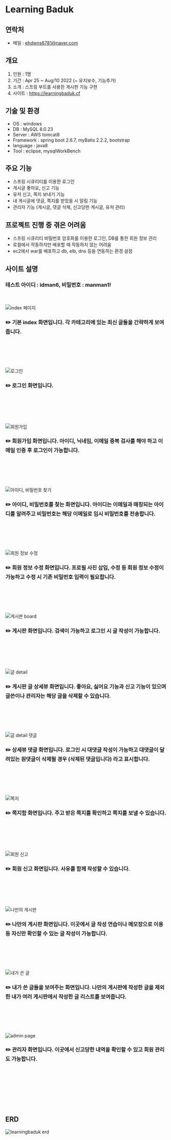 # Learning Baduk

## 연락처
- 메일 : ehdwns6781@naver.com

## 개요
1. 인원 : 1명
2. 기간 : Apr 25 ~ Aug/10 2022 (~ 유지보수, 기능추가)
3. 소개 : 스프링 부트를 사용한 게시판 기능 구현
4. 사이트 : https://learningbaduk.cf

## 기술 및 환경
- OS : windows
- DB : MySQL 8.0.23
- Server : AWS tomcat8
- Framework : spring boot 2.6.7, myBatis 2.2.2, bootstrap
- language : java8
- Tool : eclipse, mysqlWorkBench

## 주요 기능
- 스프링 시큐리티를 이용한 로그인
- 게시글 좋아요, 신고 기능
- 유저 신고, 쪽지 보내기 기능
- 내 게시글에 댓글, 쪽지를 받았을 시 알림 기능
- 관리자 기능 (게시글, 댓글 삭제, 신고당한 게시글, 유저 관리)

## 프로젝트 진행 중 겪은 어려움
- 스프링 시큐리티 비밀번호 암호화를 이용한 로그인, DB를 통한 회원 정보 관리
- 로컬에서 작동하지만 배포할 때 작동하지 않는 어려움
- ec2에서 war를 배포하고 db, elb, dns 등을 연동하는 환경 설정

## 사이트 설명
### 테스트 아이디 : idman6, 비밀번호 : manman1! 
<br/><br/>
![index 페이지](https://user-images.githubusercontent.com/66861741/208291845-859aa0fa-92c2-413f-bdd8-1be53b3ff7b1.PNG)
### ✏️ 기본 index 화면입니다. 각 카테고리에 있는 최신 글들을 간략하게 보여줍니다.
<br/><br/><br/><br/><br/>
![로그인](https://user-images.githubusercontent.com/66861741/208292022-34804f7e-1426-44c8-944d-6e2717081ba4.PNG)
### ✏️ 로그인 화면입니다.
<br/><br/><br/><br/><br/>
![회원가입](https://user-images.githubusercontent.com/66861741/208292044-89bfc7d2-873b-4021-b253-c2e17b3d7408.PNG)
### ✏️ 회원가입 화면입니다. 아이디, 닉네임, 이메일 중복 검사를 해야 하고 이메일 인증 후 로그인이 가능합니다.
<br/><br/><br/><br/><br/>
![아이디, 비밀번호 찾기](https://user-images.githubusercontent.com/66861741/208292198-e006e487-c718-4afc-ba12-c926309f8b78.PNG)
### ✏️ 아이디, 비밀번호를 찾는 화면입니다. 아이디는 이메일과 매칭되는 아이디를 알려주고 비밀번호는 해당 이메일로 임시 비밀번호를 전송합니다.
<br/><br/><br/><br/><br/>
![회원 정보 수정](https://user-images.githubusercontent.com/66861741/208292339-ae4da742-8724-464b-867e-bdc219596ea4.PNG)
### ✏️ 회원 정보 수정 화면입니다. 프로필 사진 삽입, 수정 등 회원 정보 수정이 가능하고 수정 시 기존 비밀번호 입력이 필요합니다.
<br/><br/><br/><br/><br/>
![게시판 board](https://user-images.githubusercontent.com/66861741/208292243-6814744d-5e77-47a2-a2a9-a8e5855746ff.PNG)
### ✏️ 게시판 화면입니다. 검색이 가능하고 로그인 시 글 작성이 가능합니다.
<br/><br/><br/><br/><br/>
![글 detail](https://user-images.githubusercontent.com/66861741/208292268-3d7d6066-0f98-4317-a3ac-c710c5e22487.PNG)
### ✏️ 게시판 글 상세뷰 화면입니다. 좋아요, 싫어요 기능과 신고 기능이 있으며 글쓴이나 관리자는 해당 글을 삭제할 수 있습니다.
<br/><br/><br/><br/><br/>
![글 detail 댓글](https://user-images.githubusercontent.com/66861741/208292312-db65d85a-f3c3-4e3c-a28b-16ee0b86bfb1.PNG)
### ✏️ 상세뷰 댓글 화면입니다. 로그인 시 대댓글 작성이 가능하고 대댓글이 달려있는 원댓글이 삭제될 경우 (삭제된 댓글입니다) 라고 표시합니다.
<br/><br/><br/><br/><br/>
![쪽지](https://user-images.githubusercontent.com/66861741/208292375-7e15703d-2129-4a7f-895d-240adf04c82e.PNG)   
### ✏️ 쪽지함 화면입니다. 주고 받은 쪽지를 확인하고 쪽지를 보낼 수 있습니다.
<br/><br/><br/><br/><br/>
![회원 신고](https://user-images.githubusercontent.com/66861741/208292387-ad856f2c-2114-48f5-a4c3-4a9a14d54cd0.PNG)   
### ✏️ 회원 신고 화면입니다. 사유를 함께 작성할 수 있습니다.
<br/><br/><br/><br/><br/>
![나만의 게시판](https://user-images.githubusercontent.com/66861741/208292404-3ad14400-afb4-4c22-bab7-5dc4a8f24d32.PNG)
### ✏️ 나만의 게시판 화면입니다. 이곳에서 글 작성 연습이나 메모장으로 이용 등 자신만 확인할 수 있는 글 작성이 가능합니다.
<br/><br/><br/><br/><br/>
![내가 쓴 글](https://user-images.githubusercontent.com/66861741/208292399-c8225153-e268-4a8b-b25f-b9c731a22038.PNG)
### ✏️ 내가 쓴 글들을 보여주는 화면입니다. 나만의 게시판에 작성한 글을 제외한 내가 여러 게시판에서 작성한 글 리스트를 보여줍니다.
<br/><br/><br/><br/><br/>
![admin page](https://user-images.githubusercontent.com/66861741/208292434-3a022973-9312-4e4a-91e6-a66e4382c760.PNG)
### ✏️ 관리자 화면입니다. 이곳에서 신고당한 내역을 확인할 수 있고 회원 관리도 가능합니다.
<br/><br/><br/><br/><br/><br/><br/>

## ERD
![learningbaduk erd](https://user-images.githubusercontent.com/66861741/213089523-2e5e0ffc-a6c5-4f6d-9fbe-a85841d88af4.png)
